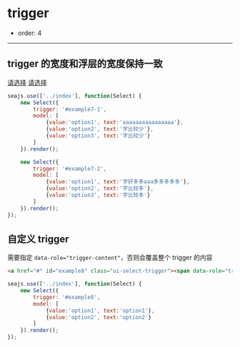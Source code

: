 # trigger

- order: 4

----

<script>
seajs.use('index.css');
</script>

## trigger 的宽度和浮层的宽度保持一致

<a href="#" id="example7-1" class="ui-select-trigger">请选择</a>
<a href="#" id="example7-2" class="ui-select-trigger">请选择</a>

````javascript
seajs.use(['../index'], function(Select) {
    new Select({
        trigger: '#example7-1',
        model: [
            {value:'option1', text:'aaaaaaaaaaaaaaaa'},
            {value:'option2', text:'字比较少'},
            {value:'option3', text:'字比较少'}
        ]
    }).render();

    new Select({
        trigger: '#example7-2',
        model: [
            {value:'option1', text:'字好多多aaa多多多多多'},
            {value:'option2', text:'字比较多'},
            {value:'option3', text:'字比较多'}
        ]
    }).render();
});
````

## 自定义 trigger

需要指定 `data-role="trigger-content"`，否则会覆盖整个 trigger 的内容

````html
<a href="#" id="example8" class="ui-select-trigger"><span data-role="trigger-content"></span><span>x</span></a>
````

````javascript
seajs.use(['../index'], function(Select) {
    new Select({
        trigger: '#example8',
        model: [
            {value:'option1', text:'option1'},
            {value:'option2', text:'option2'}
        ]
    }).render();
});
````
